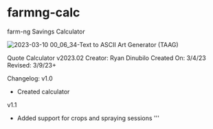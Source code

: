 # farmng-calc
farm-ng Savings Calculator


![2023-03-10 00_06_34-Text to ASCII Art Generator (TAAG)](https://user-images.githubusercontent.com/81494065/224259153-5bf1c3a0-12f3-49c2-9bec-db380c7e51cf.png)
                                                                                     

Quote Calculator v2023.02
Creator: Ryan Dinubilo
Created On: 3/4/23
Revised: 3/9/23+

Changelog:
v1.0
- Created calculator

v1.1 
- Added support for crops and spraying sessions
'''
